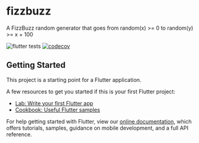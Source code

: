 # fizzbuzz

A FizzBuzz random generator that goes from random(x) >= 0 to random(y) >= x + 100

![flutter tests](https://github.com/Ch4rl3B/fizzbuzz-flutter/workflows/fizzbuzz/badge.svg?branch=master)
[![codecov](https://codecov.io/gh/Ch4rl3B/fizzbuzz-flutter/branch/master/graph/badge.svg?token=PNYDX8ZGQU)](https://codecov.io/gh/Ch4rl3B/fizzbuzz-flutter)

## Getting Started

This project is a starting point for a Flutter application.

A few resources to get you started if this is your first Flutter project:

- [Lab: Write your first Flutter app](https://flutter.dev/docs/get-started/codelab)
- [Cookbook: Useful Flutter samples](https://flutter.dev/docs/cookbook)

For help getting started with Flutter, view our
[online documentation](https://flutter.dev/docs), which offers tutorials,
samples, guidance on mobile development, and a full API reference.

